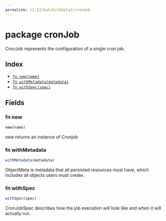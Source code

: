 ```yaml
---
permalink: /1.13/batch/v1beta1/cronJob
---
```


# package cronJob

CronJob represents the configuration of a single cron job.

## Index

* [`fn new(name)`](#fn-new)
* [`fn withMetadata(metadata)`](#fn-withmetadata)
* [`fn withSpec(spec)`](#fn-withspec)

## Fields

### fn new

```ts
new(name)
```

new returns an instance of Cronjob

### fn withMetadata

```ts
withMetadata(metadata)
```

ObjectMeta is metadata that all persisted resources must have, which includes all objects users must create.

### fn withSpec

```ts
withSpec(spec)
```

CronJobSpec describes how the job execution will look like and when it will actually run.